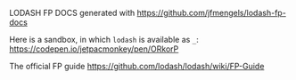 LODASH FP DOCS
generated with https://github.com/jfmengels/lodash-fp-docs

Here is a sandbox, in which `lodash` is available as `_`:
https://codepen.io/jetpacmonkey/pen/ORkorP

The official FP guide
https://github.com/lodash/lodash/wiki/FP-Guide
